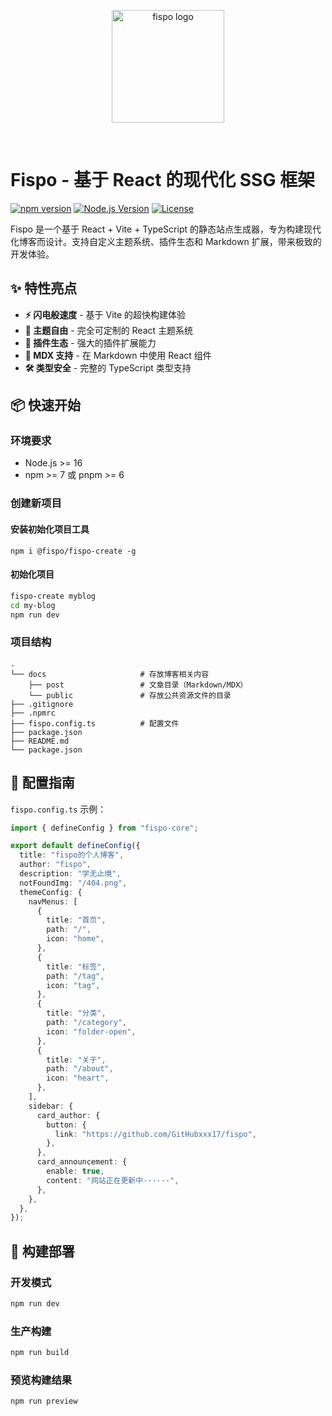 <p align="center">
  <a href="https://github.com/GitHubxxx17/fispo" target="_blank" rel="noopener noreferrer">
    <img width="180" src="/public/logo.png" alt="fispo logo">
  </a>
</p>
<br/>

# Fispo - 基于 React 的现代化 SSG 框架

[![npm version](https://img.shields.io/npm/v/fispo-core?style=flat-square)](https://www.npmjs.com/package/fispo-core)
[![Node.js Version](https://img.shields.io/badge/node-%3E%3D16-brightgreen?style=flat-square)](https://nodejs.org/)
[![License](https://img.shields.io/badge/license-MIT-blue?style=flat-square)](LICENSE)

Fispo 是一个基于 React + Vite + TypeScript 的静态站点生成器，专为构建现代化博客而设计。支持自定义主题系统、插件生态和 Markdown 扩展，带来极致的开发体验。

## ✨ 特性亮点

- **⚡ 闪电般速度** - 基于 Vite 的超快构建体验
- **🎨 主题自由** - 完全可定制的 React 主题系统
- **🔌 插件生态** - 强大的插件扩展能力
- **📝 MDX 支持** - 在 Markdown 中使用 React 组件
- **🛠 类型安全** - 完整的 TypeScript 类型支持

## 📦 快速开始

### 环境要求

- Node.js >= 16
- npm >= 7 或 pnpm >= 6

### 创建新项目

#### 安装初始化项目工具

```
npm i @fispo/fispo-create -g
```

#### 初始化项目

```bash
fispo-create myblog
cd my-blog
npm run dev
```

### 项目结构

```
.
└── docs                     # 存放博客相关内容
    ├── post                 # 文章目录（Markdown/MDX）
    └── public               # 存放公共资源文件的目录
├── .gitignore
├── .npmrc
├── fispo.config.ts          # 配置文件
├── package.json
├── README.md
└── package.json
```

## 🔧 配置指南

`fispo.config.ts` 示例：

```typescript
import { defineConfig } from "fispo-core";

export default defineConfig({
  title: "fispo的个人博客",
  author: "fispo",
  description: "学无止境",
  notFoundImg: "/404.png",
  themeConfig: {
    navMenus: [
      {
        title: "首页",
        path: "/",
        icon: "home",
      },
      {
        title: "标签",
        path: "/tag",
        icon: "tag",
      },
      {
        title: "分类",
        path: "/category",
        icon: "folder-open",
      },
      {
        title: "关于",
        path: "/about",
        icon: "heart",
      },
    ],
    sidebar: {
      card_author: {
        button: {
          link: "https://github.com/GitHubxxx17/fispo",
        },
      },
      card_announcement: {
        enable: true,
        content: "网站正在更新中······",
      },
    },
  },
});
```

## 🚀 构建部署

### 开发模式

```bash
npm run dev
```

### 生产构建

```bash
npm run build
```

### 预览构建结果

```bash
npm run preview
```
